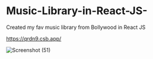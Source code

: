 # Music-Library-in-React-JS-
Created my fav music library from Bollywood in React JS 


https://qrdn9.csb.app/

![Screenshot (51)](https://user-images.githubusercontent.com/74651015/120024885-d51b6a80-bfbd-11eb-98bb-483787e79078.png)

